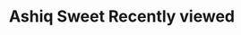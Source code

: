 ---
title: "Ashiq Sweet Recently viewed"
url: /karachi/ashiq-sweet-recently-viewed/
shop: bakery
---